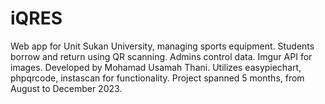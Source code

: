 # iQRES
Web app for Unit Sukan University, managing sports equipment. Students borrow and return using QR scanning. Admins control data. Imgur API for images. Developed by Mohamad Usamah Thani. Utilizes easypiechart, phpqrcode, instascan for functionality. Project spanned 5 months, from August to December 2023.
